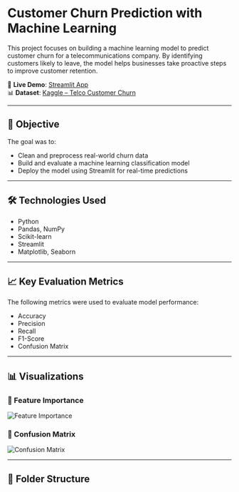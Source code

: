 # Customer Churn Prediction with Machine Learning

This project focuses on building a machine learning model to predict customer churn for a telecommunications company. By identifying customers likely to leave, the model helps businesses take proactive steps to improve customer retention.

🔗 **Live Demo**: [Streamlit App](https://eduardtadevosyan-churn-model-app-iywd2d.streamlit.app/)  
📊 **Dataset**: [Kaggle – Telco Customer Churn](https://www.kaggle.com/datasets/blastchar/telco-customer-churn)

---

## 🚀 Objective

The goal was to:
- Clean and preprocess real-world churn data
- Build and evaluate a machine learning classification model
- Deploy the model using Streamlit for real-time predictions

---

## 🛠️ Technologies Used

- Python
- Pandas, NumPy
- Scikit-learn
- Streamlit
- Matplotlib, Seaborn

---

## 📈 Key Evaluation Metrics

The following metrics were used to evaluate model performance:

- Accuracy
- Precision
- Recall
- F1-Score
- Confusion Matrix

---

## 📊 Visualizations

### 🔹 Feature Importance
![Feature Importance](assets/feature_importance.png)

### 🔹 Confusion Matrix
![Confusion Matrix](assets/confusion_matrix.png)

---

## 📂 Folder Structure

